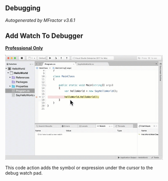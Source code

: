 ## Debugging
*Autogenerated by MFractor v3.6.1*
## Add Watch To Debugger

**[Professional Only](https://www.mfractor.com/buy?utm_source=docs&utm_medium=professional_only)**


![Use MFractor's Add Debug Watch shortcut to add a variable into the watch pad.](/img/debugging/add-debug-watch.gif)

This code action adds the symbol or expression under the cursor to the debug watch pad.


